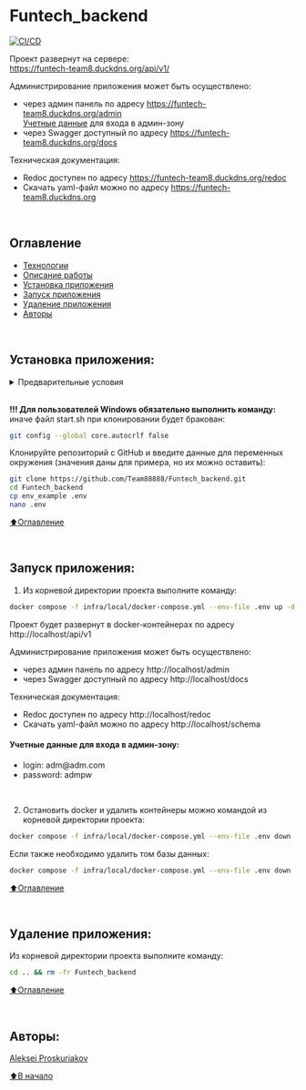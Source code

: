 # Funtech_backend

[![CI/CD](https://github.com/Team88888/Funtech_backend/actions/workflows/ci_cd.yml/badge.svg)](https://github.com/Team88888/Funtech_backend/actions/workflows/ci_cd.yml)

Проект развернут на сервере:<br>
https://funtech-team8.duckdns.org/api/v1/<br>

  Администрирование приложения может быть осуществлено:
  - через админ панель по адресу https://funtech-team8.duckdns.org/admin<br>
  <a href="#t1">Учетные данные</a> для входа в админ-зону
  - через Swagger доступный по адресу https://funtech-team8.duckdns.org/docs

  Техническая документация:
  - Redoc доступен по адресу https://funtech-team8.duckdns.org/redoc
  - Скачать yaml-файл можно по адресу https://funtech-team8.duckdns.org

<br>

## Оглавление
- [Технологии](#технологии)
- [Описание работы](#описание-работы)
- [Установка приложения](#установка-приложения)
- [Запуск приложения](#запуск-приложения)
- [Удаление приложения](#удаление-приложения)
- [Авторы](#авторы)

<br>

## Установка приложения:

<details><summary>Предварительные условия</summary>

Предполагается, что пользователь установил [Docker](https://docs.docker.com/engine/install/) и [Docker Compose](https://docs.docker.com/compose/install/) на локальной машине. Проверить наличие можно выполнив команды:

```bash
docker --version && docker-compose --version
```
</details>

<br>

**!!! Для пользователей Windows обязательно выполнить команду:** иначе файл start.sh при клонировании будет бракован:
```bash
git config --global core.autocrlf false
```

Клонируйте репозиторий с GitHub и введите данные для переменных окружения (значения даны для примера, но их можно оставить):

```bash
git clone https://github.com/Team88888/Funtech_backend.git
cd Funtech_backend
cp env_example .env
nano .env
```

[⬆️Оглавление](#оглавление)

<br>

## Запуск приложения:

1. Из корневой директории проекта выполните команду:
```bash
docker compose -f infra/local/docker-compose.yml --env-file .env up -d --build
```
  Проект будет развернут в docker-контейнерах по адресу http://localhost/api/v1

  Администрирование приложения может быть осуществлено:
  - через админ панель по адресу http://localhost/admin
  - через Swagger доступный по адресу http://localhost/docs

  Техническая документация:
  - Redoc доступен по адресу http://localhost/redoc
  - Скачать yaml-файл можно по адресу http://localhost/schema

<h4 id="t1">Учетные данные для входа в админ-зону:</h4>
<ul>
  <li>login: adm@adm.com
  <li>password: admpw
</ul><br>

2. Остановить docker и удалить контейнеры можно командой из корневой директории проекта:

```bash
docker compose -f infra/local/docker-compose.yml --env-file .env down
```

Если также необходимо удалить том базы данных:
```bash
docker compose -f infra/local/docker-compose.yml --env-file .env down -v && docker system prune -f
```

[⬆️Оглавление](#оглавление)

<br>

## Удаление приложения:
Из корневой директории проекта выполните команду:
```bash
cd .. && rm -fr Funtech_backend
```

[⬆️Оглавление](#оглавление)

<br>

## Авторы:
[Aleksei Proskuriakov](https://github.com/alexpro2022)

[⬆️В начало](#funtech_backend)
